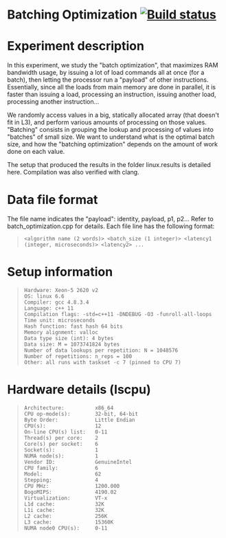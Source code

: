 # Batching Optimization [![Build status](https://travis-ci.org/FrankAstier/batching-optimization.svg?branch=master)](https://travis-ci.org/FrankAstier/batching-optimization)

Experiment description
======================
In this experiment, we study the "batch optimization", that maximizes RAM bandwidth usage, by issuing a lot of
load commands all at once (for a batch), then letting the processor run a "payload" of other instructions.
Essentially, since all the loads from main memory are done in parallel, it is faster than issuing a load,
processing an instruction, issuing another load, processing another instruction...

We randomly access values in a big, statically allocated array (that doesn't fit in L3), and perform various amounts
of processing on those values. "Batching" consists in grouping the lookup and processing of values into "batches" of
small size. We want to understand what is the optimal batch size, and how the "batching optimization" depends on the
amount of work done on each value.

The setup that produced the results in the folder linux.results is detailed here.
Compilation was also verified with clang.

Data file format
================
The file name indicates the "payload": identity, payload, p1, p2... Refer to batch_optimization.cpp for details.
Each file line has the following format:
>     <algorithm name (2 words)> <batch_size (1 integer)> <latency1 (integer, microseconds)> <latency2> ...

Setup information
=================

>     Hardware: Xeon-5 2620 v2
>     OS: linux 6.6
>     Compiler: gcc 4.8.3.4
>     Language: c++ 11
>     Compilation flags: -std=c++11 -DNDEBUG -O3 -funroll-all-loops
>     Time unit: microseconds
>     Hash function: fast hash 64 bits
>     Memory alignment: valloc
>     Data type size (int): 4 bytes
>     Data size: M = 1073741824 bytes
>     Number of data lookups per repetition: N = 1048576
>     Number of repetitions: n_reps = 100
>     Other: all runs with taskset -c 7 (pinned to CPU 7)

Hardware details (lscpu)
========================

>     Architecture:          x86_64
>     CPU op-mode(s):        32-bit, 64-bit
>     Byte Order:            Little Endian
>     CPU(s):                12
>     On-line CPU(s) list:   0-11
>     Thread(s) per core:    2
>     Core(s) per socket:    6
>     Socket(s):             1
>     NUMA node(s):          1
>     Vendor ID:             GenuineIntel
>     CPU family:            6
>     Model:                 62
>     Stepping:              4
>     CPU MHz:               1200.000
>     BogoMIPS:              4190.02
>     Virtualization:        VT-x
>     L1d cache:             32K
>     L1i cache:             32K
>     L2 cache:              256K
>     L3 cache:              15360K
>     NUMA node0 CPU(s):     0-11
